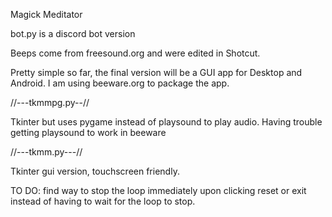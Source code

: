Magick Meditator

bot.py is a discord bot version

Beeps come from freesound.org and were edited in Shotcut.

Pretty simple so far, the final version will be a GUI app for Desktop and Android.  I am using beeware.org to package the app.


//---tkmmpg.py--//

Tkinter but uses pygame instead of playsound to play audio.  Having trouble getting playsound to work in beeware


//---tkmm.py---//
 
Tkinter gui version, touchscreen friendly.

TO DO: find way to stop the loop immediately upon clicking reset or exit instead of having to wait for the loop to stop.
